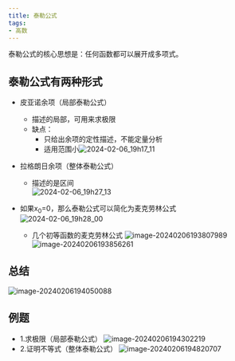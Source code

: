 ```yaml
---
title: 泰勒公式
tags: 
- 高数
---
```

泰勒公式的核心思想是：任何函数都可以展开成多项式。
## 泰勒公式有两种形式
- 皮亚诺余项（局部泰勒公式）
  - 描述的局部，可用来求极限
  - 缺点：
    - 只给出余项的定性描述，不能定量分析
    - 适用范围小![2024-02-06_19h17_11](https://afly0321.oss-cn-hangzhou.aliyuncs.com/img/2024-02-06_19h17_11.png)

- 拉格朗日余项（整体泰勒公式）
  - 描述的是区间  
![2024-02-06_19h27_13](https://afly0321.oss-cn-hangzhou.aliyuncs.com/img/2024-02-06_19h27_13.png)

- 如果x<sub>0</sub>=0，那么泰勒公式可以简化为麦克劳林公式
![2024-02-06_19h28_00](https://afly0321.oss-cn-hangzhou.aliyuncs.com/img/2024-02-06_19h28_00.png)
  - 几个初等函数的麦克劳林公式
![image-20240206193807989](https://afly0321.oss-cn-hangzhou.aliyuncs.com/img/image-20240206193807989.png)
![image-20240206193856261](https://afly0321.oss-cn-hangzhou.aliyuncs.com/img/image-20240206193856261.png)

## 总结
![image-20240206194050088](https://afly0321.oss-cn-hangzhou.aliyuncs.com/img/image-20240206194050088.png)

## 例题
  - 1.求极限（局部泰勒公式）
  ![image-20240206194302219](https://afly0321.oss-cn-hangzhou.aliyuncs.com/img/image-20240206194302219.png)
  - 2.证明不等式（整体泰勒公式）
  ![image-20240206194820707](https://afly0321.oss-cn-hangzhou.aliyuncs.com/img/image-20240206194820707.png)